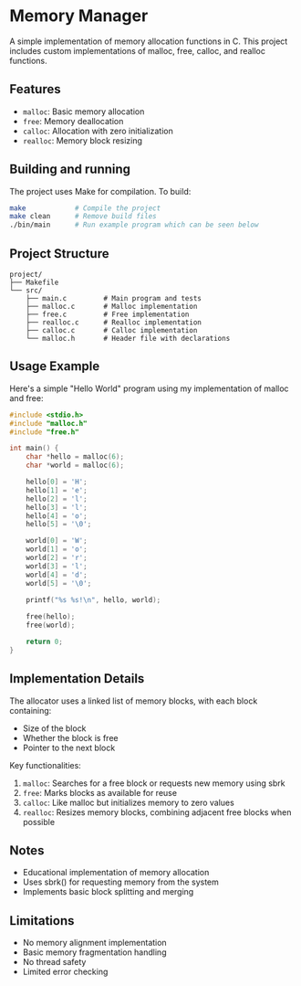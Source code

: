 # Memory Manager

A simple implementation of memory allocation functions in C. This project includes custom implementations of malloc, free, calloc, and realloc functions.

## Features

- `malloc`: Basic memory allocation
- `free`: Memory deallocation
- `calloc`: Allocation with zero initialization
- `realloc`: Memory block resizing

## Building and running

The project uses Make for compilation. To build:

```bash
make            # Compile the project
make clean      # Remove build files
./bin/main      # Run example program which can be seen below
```

## Project Structure

```
project/
├── Makefile
└── src/
    ├── main.c         # Main program and tests
    ├── malloc.c       # Malloc implementation
    ├── free.c         # Free implementation
    ├── realloc.c      # Realloc implementation
    ├── calloc.c       # Calloc implementation
    └── malloc.h       # Header file with declarations
```

## Usage Example

Here's a simple "Hello World" program using my implementation of malloc and free:

```c
#include <stdio.h>
#include "malloc.h"
#include "free.h"

int main() {
    char *hello = malloc(6);
    char *world = malloc(6);

    hello[0] = 'H';
    hello[1] = 'e';
    hello[2] = 'l';
    hello[3] = 'l';
    hello[4] = 'o';
    hello[5] = '\0';

    world[0] = 'W';
    world[1] = 'o';
    world[2] = 'r';
    world[3] = 'l';
    world[4] = 'd';
    world[5] = '\0';
    
    printf("%s %s!\n", hello, world);

    free(hello);
    free(world);

    return 0;
}
```

## Implementation Details

The allocator uses a linked list of memory blocks, with each block containing:
- Size of the block
- Whether the block is free
- Pointer to the next block

Key functionalities:
1. `malloc`: Searches for a free block or requests new memory using sbrk
2. `free`: Marks blocks as available for reuse
3. `calloc`: Like malloc but initializes memory to zero values
4. `realloc`: Resizes memory blocks, combining adjacent free blocks when possible

## Notes

- Educational implementation of memory allocation
- Uses sbrk() for requesting memory from the system
- Implements basic block splitting and merging

## Limitations

- No memory alignment implementation
- Basic memory fragmentation handling
- No thread safety
- Limited error checking

